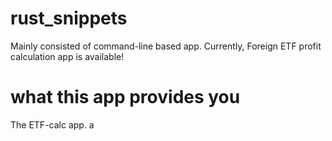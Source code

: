 # rust_snippets
Mainly consisted of command-line based app.
Currently, Foreign ETF profit calculation app is available!

# what this app provides you
The ETF-calc app.
a
